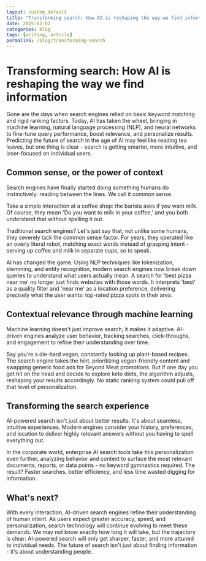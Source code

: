 ```yaml
---
layout: custom_default
title: "Transforming search: How AI is reshaping the way we find information"
date: 2025-03-02
categories: blog
tags: [writing, article]
permalink: /blog/transforming-search
---
```


# Transforming search: How AI is reshaping the way we find information

Gone are the days when search engines relied on basic keyword matching and rigid ranking factors. Today, AI has taken the wheel, bringing in machine learning, natural language processing (NLP), and neural networks to fine-tune query performance, boost relevance, and personalize results. Predicting the future of search in the age of AI may feel like reading tea leaves, but one thing is clear - search is getting smarter, more intuitive, and laser-focused on individual users.

## Common sense, or the power of context

Search engines have finally started doing something humans do instinctively: reading between the lines. We call it common sense.

Take a simple interaction at a coffee shop: the barista asks if you want milk. Of course, they mean 'Do you want to milk in your coffee,' and you both understand that without spelling it out.

Traditional search engines? Let's just say that, not unlike some humans, they severely lack the common sense factor. For years, they operated like an overly literal robot, matching exact words instead of grasping intent - serving up coffee and milk in separate cups, so to speak.

AI has changed the game. Using NLP techniques like tokenization, stemming, and entity recognition, modern search engines now break down queries to understand what users actually mean. A search for 'best pizza near me' no longer just finds websites with those words. It interprets 'best' as a quality filter and 'near me' as a location preference, delivering precisely what the user wants: top-rated pizza spots in their area.

## Contextual relevance through machine learning

Machine learning doesn't just improve search; it makes it adaptive. AI-driven engines analyze user behavior, tracking searches, click-throughs, and engagement to refine their understanding over time.

Say you're a die-hard vegan, constantly looking up plant-based recipes. The search engine takes the hint, prioritizing vegan-friendly content and swapping generic food ads for Beyond Meat promotions. But if one day you get hit on the head and decide to explore keto diets, the algorithm adjusts, reshaping your results accordingly. No static ranking system could pull off that level of personalization.

## Transforming the search experience

AI-powered search isn't just about better results. It's about seamless, intuitive experiences. Modern engines consider your history, preferences, and location to deliver highly relevant answers without you having to spell everything out.

In the corporate world, enterprise AI search tools take this personalization even further, analyzing behavior and context to surface the most relevant documents, reports, or data points - no keyword gymnastics required. The result? Faster searches, better efficiency, and less time wasted digging for information.

## What's next?

With every interaction, AI-driven search engines refine their understanding of human intent. As users expect greater accuracy, speed, and personalization, search technology will continue evolving to meet these demands. We may not know exactly how long it will take, but the trajectory is clear: AI-powered search will only get sharper, faster, and more attuned to individual needs. The future of search isn't just about finding information - it's about understanding people.